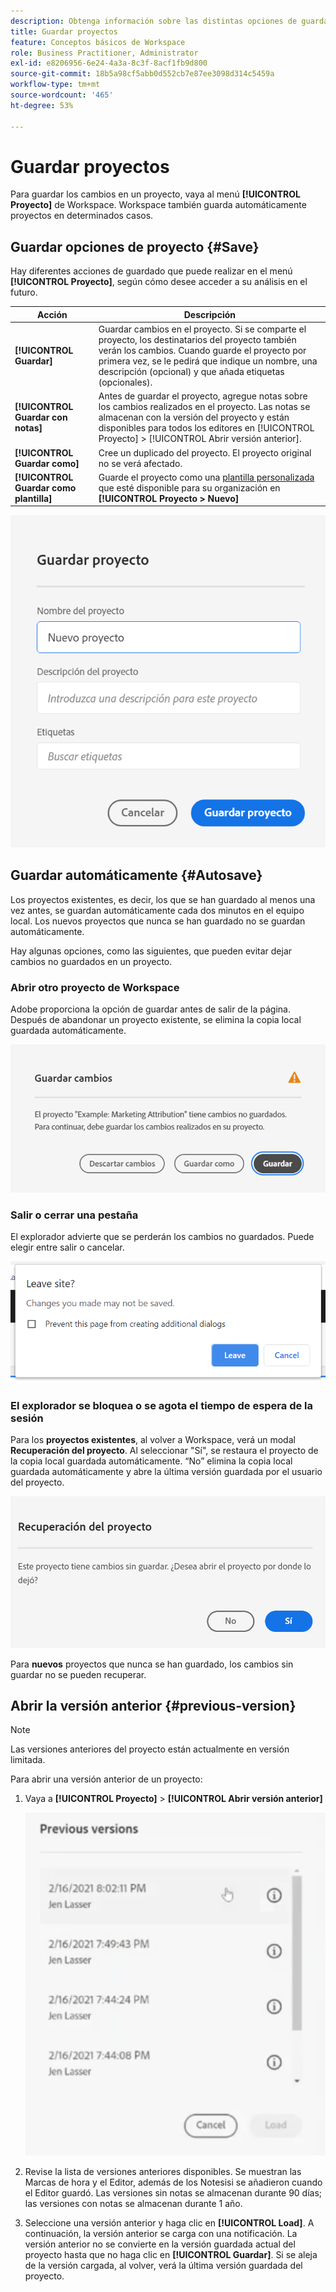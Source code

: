```yaml
---
description: Obtenga información sobre las distintas opciones de guardado, como guardar automáticamente, guardar como, guardar como plantilla y abrir versiones anteriores.
title: Guardar proyectos
feature: Conceptos básicos de Workspace
role: Business Practitioner, Administrator
exl-id: e8206956-6e24-4a3a-8c3f-8acf1fb9d800
source-git-commit: 18b5a98cf5abb0d552cb7e87ee3098d314c5459a
workflow-type: tm+mt
source-wordcount: '465'
ht-degree: 53%

---
```


# Guardar proyectos

Para guardar los cambios en un proyecto, vaya al menú **[!UICONTROL Proyecto]** de Workspace. Workspace también guarda automáticamente proyectos en determinados casos.

## Guardar opciones de proyecto {#Save}

Hay diferentes acciones de guardado que puede realizar en el menú **[!UICONTROL Proyecto]**, según cómo desee acceder a su análisis en el futuro.

| Acción | Descripción |
|---|---| 
| **[!UICONTROL Guardar]** | Guardar cambios en el proyecto. Si se comparte el proyecto, los destinatarios del proyecto también verán los cambios. Cuando guarde el proyecto por primera vez, se le pedirá que indique un nombre, una descripción (opcional) y que añada etiquetas (opcionales). |
| **[!UICONTROL Guardar con notas]** | Antes de guardar el proyecto, agregue notas sobre los cambios realizados en el proyecto. Las notas se almacenan con la versión del proyecto y están disponibles para todos los editores en [!UICONTROL Proyecto] > [!UICONTROL Abrir versión anterior]. |
| **[!UICONTROL Guardar como]** | Cree un duplicado del proyecto. El proyecto original no se verá afectado. |
| **[!UICONTROL Guardar como plantilla]** | Guarde el proyecto como una [plantilla personalizada](https://docs.adobe.com/content/help/es-ES/analytics/analyze/analysis-workspace/build-workspace-project/starter-projects.html) que esté disponible para su organización en **[!UICONTROL Proyecto > Nuevo]** |

![](assets/save-project.png)

## Guardar automáticamente {#Autosave}

Los proyectos existentes, es decir, los que se han guardado al menos una vez antes, se guardan automáticamente cada dos minutos en el equipo local. Los nuevos proyectos que nunca se han guardado no se guardan automáticamente.

Hay algunas opciones, como las siguientes, que pueden evitar dejar cambios no guardados en un proyecto.

### Abrir otro proyecto de Workspace

Adobe proporciona la opción de guardar antes de salir de la página. Después de abandonar un proyecto existente, se elimina la copia local guardada automáticamente.

![](assets/existing-save.png)

### Salir o cerrar una pestaña

El explorador advierte que se perderán los cambios no guardados. Puede elegir entre salir o cancelar.

![](assets/browser-image.png)

### El explorador se bloquea o se agota el tiempo de espera de la sesión

Para los **proyectos existentes**, al volver a Workspace, verá un modal **Recuperación del proyecto**. Al seleccionar &quot;Sí&quot;, se restaura el proyecto de la copia local guardada automáticamente. “No” elimina la copia local guardada automáticamente y abre la última versión guardada por el usuario del proyecto.

![](assets/project-recovery.png)

Para **nuevos** proyectos que nunca se han guardado, los cambios sin guardar no se pueden recuperar.

## Abrir la versión anterior {#previous-version}

>[!NOTE]
>
>Las versiones anteriores del proyecto están actualmente en versión limitada.

Para abrir una versión anterior de un proyecto:

1. Vaya a **[!UICONTROL Proyecto]** > **[!UICONTROL Abrir versión anterior]**

   ![](assets/previous-versions.png)

1. Revise la lista de versiones anteriores disponibles.
    Se muestran las   Marcas de hora y el Editor, además de los   Notesisi se añadieron cuando el   Editor guardó. Las versiones sin notas se almacenan durante 90 días; las versiones con notas se almacenan durante 1 año.
1. Seleccione una versión anterior y haga clic en **[!UICONTROL Load]**.
A continuación, la versión anterior se carga con una notificación. La versión anterior no se convierte en la versión guardada actual del proyecto hasta que no haga clic en **[!UICONTROL Guardar]**. Si se aleja de la versión cargada, al volver, verá la última versión guardada del proyecto.
